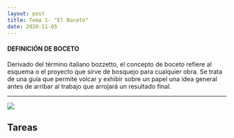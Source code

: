 ```yaml
---
layout: post
title: Tema 1- "El Boceto"
date: 2020-11-05
---
```

#### **DEFINICIÓN DE BOCETO**

Derivado del término italiano bozzetto, el concepto de boceto refiere al esquema o el proyecto que sirve de bosquejo para cualquier obra. Se trata de una guía que permite volcar y exhibir sobre un papel una idea general antes de arribar al trabajo que arrojará un resultado final.
   
---
<img src="https://jcgomvar.files.wordpress.com/2020/03/14a04b9a07822e2da519dd730d649fdf.jpg">

## Tareas


 